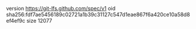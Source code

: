 version https://git-lfs.github.com/spec/v1
oid sha256:fdf7ae5456189c02721a1b39c31127c547d1eae867f6a420ce10a58d8ef4ef9c
size 12077
